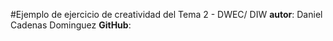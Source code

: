 #Ejemplo de ejercicio de creatividad del Tema 2 - DWEC/ DIW
**autor**: Daniel Cadenas Dominguez
**GitHub**: 